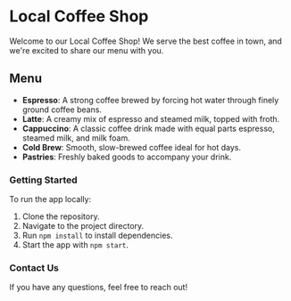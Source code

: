# Local Coffee Shop

Welcome to our Local Coffee Shop! We serve the best coffee in town, and we're excited to share our menu with you.

## Menu
- **Espresso**: A strong coffee brewed by forcing hot water through finely ground coffee beans.
- **Latte**: A creamy mix of espresso and steamed milk, topped with froth.
- **Cappuccino**: A classic coffee drink made with equal parts espresso, steamed milk, and milk foam.
- **Cold Brew**: Smooth, slow-brewed coffee ideal for hot days.
- **Pastries**: Freshly baked goods to accompany your drink.

### Getting Started
To run the app locally:
1. Clone the repository.
2. Navigate to the project directory.
3. Run `npm install` to install dependencies.
4. Start the app with `npm start`.

### Contact Us
If you have any questions, feel free to reach out!